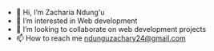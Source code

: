 - 👋 Hi, I’m Zacharia Ndung'u
- 👀 I’m interested in Web development 
- 💞️ I’m looking to collaborate on web development projects 
- 📫 How to reach me  ndunguzachary24@gmail.com

